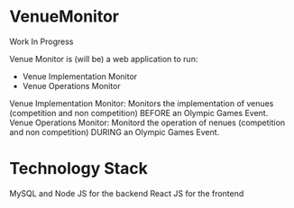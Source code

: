 # VenueMonitor
Work In Progress

Venue Monitor is (will be) a web application to run:
 - Venue Implementation Monitor
 - Venue Operations Monitor
 
 Venue Implementation Monitor: Monitors the implementation of venues (competition and non competition) BEFORE an Olympic Games Event.
 Venue Operations Monitor: Monitord the operation of nenues (competition and non competition) DURING an Olympic Games Event.
 
# Technology Stack
MySQL and Node JS for the backend
React JS for the frontend

